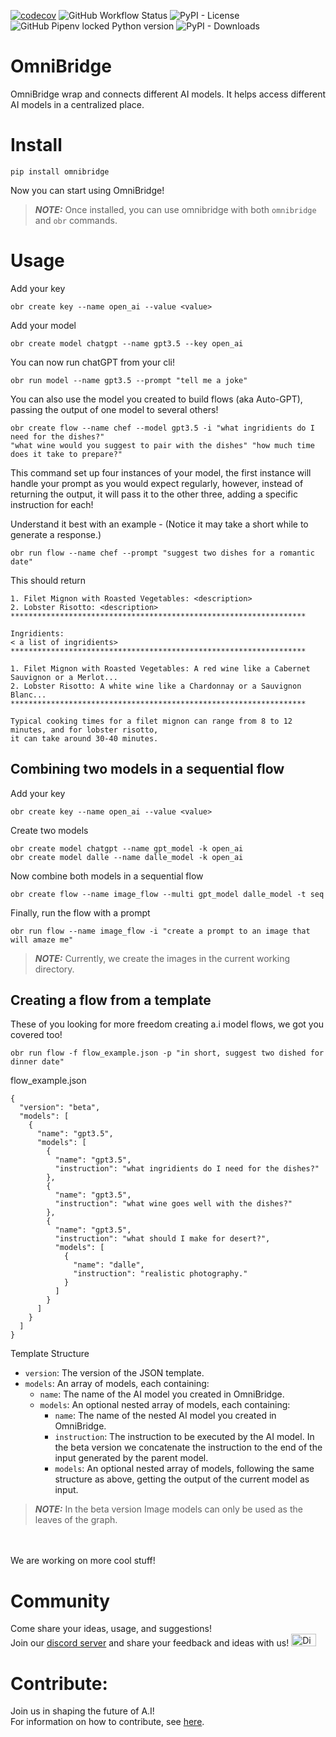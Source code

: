 [![codecov](https://codecov.io/gh/OmniSpective/OmniBridge/branch/main/graph/badge.svg)](https://codecov.io/gh/OmniSpective/OmniBridge)
![GitHub Workflow Status](https://img.shields.io/github/actions/workflow/status/OmniSpective/OmniBridge/tests.yml)
![PyPI - License](https://img.shields.io/pypi/l/omnibridge)
![GitHub Pipenv locked Python version](https://img.shields.io/github/pipenv/locked/python-version/OmniSpective/OmniBridge)
![PyPI - Downloads](https://img.shields.io/pypi/dd/omnibridge?style=plastic)

# OmniBridge

OmniBridge wrap and connects different AI models. It helps access different AI models in a centralized place.


# Install
```
pip install omnibridge
```

Now you can start using OmniBridge! 

> **_NOTE:_** Once installed, you can use omnibridge with both `omnibridge` and `obr` commands.

# Usage

Add your key
```
obr create key --name open_ai --value <value>
```

Add your model
```
obr create model chatgpt --name gpt3.5 --key open_ai
```

You can now run chatGPT from your cli!
```
obr run model --name gpt3.5 --prompt "tell me a joke"
```

You can also use the model you created to build flows (aka Auto-GPT), passing the output of one model to several others!
```
obr create flow --name chef --model gpt3.5 -i "what ingridients do I need for the dishes?" 
"what wine would you suggest to pair with the dishes" "how much time does it take to prepare?"
```
This command set up four instances of your model, the first instance will handle your prompt as you would expect 
regularly, however, instead of returning the output, it will pass it to the other three, adding a specific instruction
for each!

Understand it best with an example -
(Notice it may take a short while to generate a response.)
```
obr run flow --name chef --prompt "suggest two dishes for a romantic date"
```

This should return
```
1. Filet Mignon with Roasted Vegetables: <description>
2. Lobster Risotto: <description>
******************************************************************

Ingridients:
< a list of ingridients>
******************************************************************

1. Filet Mignon with Roasted Vegetables: A red wine like a Cabernet Sauvignon or a Merlot...
2. Lobster Risotto: A white wine like a Chardonnay or a Sauvignon Blanc...
******************************************************************

Typical cooking times for a filet mignon can range from 8 to 12 minutes, and for lobster risotto, 
it can take around 30-40 minutes.
```

## Combining two models in a sequential flow

Add your key
```
obr create key --name open_ai --value <value>
```

Create two models
```
obr create model chatgpt --name gpt_model -k open_ai  
obr create model dalle --name dalle_model -k open_ai  
```

Now combine both models in a sequential flow
```
obr create flow --name image_flow --multi gpt_model dalle_model -t seq
```

Finally, run the flow with a prompt
```
obr run flow --name image_flow -i "create a prompt to an image that will amaze me"
```

> **_NOTE:_** Currently, we create the images in the current working directory.

## Creating a flow from a template
These of you looking for more freedom creating a.i model flows, we got you covered too!
```
obr run flow -f flow_example.json -p "in short, suggest two dished for dinner date"
```
flow_example.json
```
{
  "version": "beta",
  "models": [
    {
      "name": "gpt3.5",
      "models": [
        {
          "name": "gpt3.5",
          "instruction": "what ingridients do I need for the dishes?"
        },
        {
          "name": "gpt3.5",
          "instruction": "what wine goes well with the dishes?"
        },
        {
          "name": "gpt3.5",
          "instruction": "what should I make for desert?",
          "models": [
            {
              "name": "dalle",
              "instruction": "realistic photography."
            }
          ]
        }
      ]
    }
  ]
}
```

Template Structure

- `version`: The version of the JSON template.
- `models`: An array of models, each containing:
  - `name`: The name of the AI model you created in OmniBridge.
  - `models`: An optional nested array of models, each containing:
    - `name`: The name of the nested AI model you created in OmniBridge.
    - `instruction`: The instruction to be executed by the AI model. In the beta version we concatenate the 
    instruction to the end of the input generated by the parent model.
    - `models`: An optional nested array of models, following the same structure as above, getting the output of the
    current model as input.
> **_NOTE:_** In the beta version Image models can only be used as the leaves of the graph.

<br/><br/>
We are working on more cool stuff! 

# Community 
Come share your ideas, usage, and suggestions! <br/>
Join our <a href=https://discord.gg/RjPHfAKd7D>discord server</a>  and share your feedback and ideas with us! 
<a href="https://discord.gg/RjPHfAKd7D"><img src="https://assets-global.website-files.com/6257adef93867e50d84d30e2/636e0a69f118df70ad7828d4_icon_clyde_blurple_RGB.svg" alt="Discord Icon" width="40" height="20"></a>


# Contribute:

Join us in shaping the future of A.I!<br/>
For information on how to contribute, see [here](.github/CONTRIBUTING.md).



